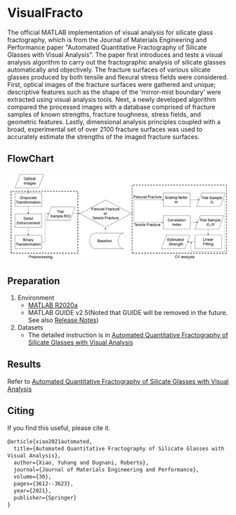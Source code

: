 # VisualFracto

The official MATLAB implementation of visual analysis for silicate glass fractography, which 
is from the Journal of Materials Engineering and Performance paper "Automated Quantitative Fractography of Silicate Glasses with Visual Analysis". 
The paper first introduces and tests a visual analysis algorithm to carry out the fractographic analysis of silicate glasses automatically and objectively. 
The fracture surfaces of various silicate glasses produced by both tensile and flexural stress fields were considered. 
First, optical images of the fracture surfaces were gathered and unique; 
descriptive features such as the shape of the ‘mirror-mist boundary’ were extracted using visual analysis tools. 
Next, a newly developed algorithm compared the processed images with a database comprised of fracture samples of 
known strengths, fracture toughness, stress fields, and geometric features. 
Lastly, dimensional analysis principles coupled with a broad, experimental set of over 2100 fracture surfaces was used to 
accurately estimate the strengths of the imaged fracture surfaces.

## FlowChart

<p align="center">
  <img src="flowchart.png" width="800">
</p>

## Preparation

1. Environment
   - [MATLAB R2020a](https://www.mathworks.com/products/new_products/release2020a.html)
   - MATLAB GUIDE v2.5(Noted that GUIDE will be removed in the future. See also [Release Notes](https://www.mathworks.com/help/doc-archives.html))
2. Datasets
   - The detailed instruction is in [Automated Quantitative Fractography of Silicate Glasses with Visual Analysis](https://link.springer.com/article/10.1007/s11665-021-05697-1)

## Results

Refer to [Automated Quantitative Fractography of Silicate Glasses with Visual Analysis](https://link.springer.com/article/10.1007/s11665-021-05697-1)

## Citing
If you find this useful, please cite it.

```
@article{xiao2021automated,
  title={Automated Quantitative Fractography of Silicate Glasses with Visual Analysis},
  author={Xiao, Yuhang and Dugnani, Roberto},
  journal={Journal of Materials Engineering and Performance},
  volume={30},
  pages={3612--3623},
  year={2021},
  publisher={Springer}
}
```
